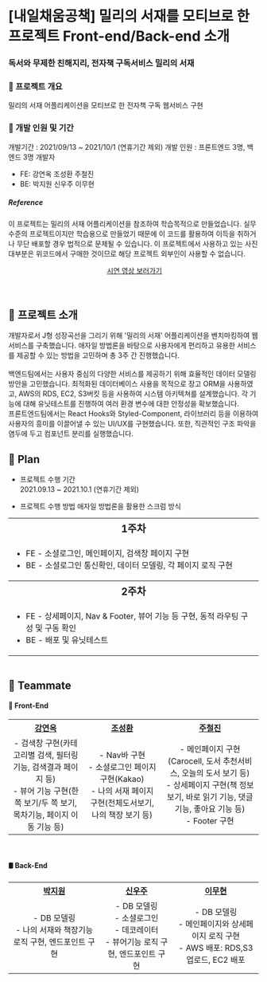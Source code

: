 # [내일채움공책] 밀리의 서재를 모티브로 한 프로젝트 Front-end/Back-end 소개
### 독서와 무제한 친해지리, 전자책 구독서비스 밀리의 서재

### 📒 프로젝트 개요
밀리의 서재 어플리케이션을 모티브로 한 전자책 구독 웹서비스 구현 

### 📒 개발 인원 및 기간
개발기간 : 2021/09/13 ~ 2021/10/1 (연휴기간 제외)
개발 인원 : 프론트엔드 3명, 백엔드 3명
개발자<br>

- FE: 강연옥 조성환 주철진 <br>
- BE: 박지원 신우주 이무현 <br>

##### Reference
이 프로젝트는 밀리의 서재 어플리케이션을 참조하여 학습목적으로 만들었습니다.
실무수준의 프로젝트이지만 학습용으로 만들었기 때문에 이 코드를 활용하여 이득을 취하거나 무단 배포할 경우 법적으로 문제될 수 있습니다.
이 프로젝트에서 사용하고 있는 사진 대부분은 위코드에서 구매한 것이므로 해당 프로젝트 외부인이 사용할 수 없습니다.


<div id=header align="center">
  <img src="">
  <a href="https://youtu.be/tThYy28aRaU">시연 영상 보러가기</a>
</div>

<br>
<br>

## 📘 프로젝트 소개

개발자로서 J형 성장곡선을 그리기 위해 '밀리의 서재' 어플리케이션을 벤치마킹하여 웹서비스를 구축했습니다. 애자일 방법론을 바탕으로 사용자에게 편리하고 유용한 서비스를 제공할 수 있는 방법을 고민하며 총 3주 간 진행했습니다. <br><br>
백엔드팀에서는 사용자 중심의 다양한 서비스를 제공하기 위해 효율적인 데이터 모델링 방안을 고민했습니다. 최적화된 데이터베이스 사용을 목적으로 장고 ORM을 사용하였고, AWS의 RDS, EC2, S3버킷 등을 사용하여 시스템 아키텍쳐를 설계했습니다. 각 기능에 대해 유닛테스트를 진행하여 여러 환경 변수에 대한 안정성을 확보했습니다. <br>
프론트엔드팀에서는 React Hooks와 Styled-Component, 라이브러리 등을 이용하여 사용자의 흥미를 이끌어낼 수 있는 UI/UX를 구현했습니다. 또한, 직관적인 구조 파악을 염두에 두고 컴포넌트 분리를 실행했습니다.<br>


## 📅 Plan
* 프로젝트 수행 기간<br>
  2021.09.13 ~ 2021.10.1 (연휴기간 제외)

* 프로젝트 수행 방법
  애자일 방법론을 활용한 스크럼 방식 

<table style="text-align:center; margin:auto;">
  <tr>
    <th colspan="4" style="font-size:20px">1주차</th>
  </tr>
  <tr>
    <td colspan="4">
      <ul style="text-align:left">
        <li> FE - 소셜로그인, 메인페이지, 검색창 페이지 구현</li>
        <li> BE - 소셜로그인 통신확인, 데이터 모델링, 각 페이지 로직 구현</li>
      </ul>
    </td>
  </tr>
  <tr>
    <th colspan="4" style="font-size:20px">2주차</th>
  </tr>
  <tr>
    <td colspan="4">
      <ul style="text-align:left">
        <li> FE - 상세페이지, Nav & Footer, 뷰어 기능 등 구현, 동적 라우팅 구성 및 구동 확인</li>
        <li> BE - 배포 및 유닛테스트 </li>
      </ul>
    </td>
  </tr>
  </table>

<br>

## 📕 Teammate

<div id=teammate>
  <h4> 🎨 Front-End </h4>
  <table style="text-align:center;">
    <tr>
      <th><a href="https://github.com/janine-kang">강연옥</a></th>
      <th><a href="https://github.com/choseonghwan91">조성환</a></th>
      <th><a href="https://github.com/JUCHEOLJIN">주철진</a></th>
    </tr>
    <tr>
      <td>
        - 검색창 구현(카테고리별 검색, 필터링 기능, 검색결과 페이지 등)<br>
        - 뷰어 기능 구현(한 쪽 보기/두 쪽 보기, 목차기능, 페이지 이동 기능 등)
      </td>
      <td>
        - Nav바 구현<br>
        - 소셜로그인 페이지 구현(Kakao)<br>
        - 나의 서재 페이지 구현(전체도서보기, 나의 책장 보기 등)
      </td>
      <td>
        - 메인페이지 구현(Carocell, 도서 추천서비스, 오늘의 도서 보기 등)<br>
        - 상세페이지 구현(책 정보 보기, 바로 읽기 기능, 댓글 기능, 좋아요 기능 등)<br>
        - Footer 구현
      </td>
    </tr>
  </table>
  <br>
  <h4> 🛢 Back-End </h4>
  <table style="text-align:center;">
    <tr>
      <th><a href="https://github.com/jiwon5304">박지원</a></th>
      <th><a href="https://github.com/shinwooju">신우주</a></th>
      <th><a href="https://github.com/PeterLEEEEEE">이무현</a></th>
    </tr>
    <tr>
      <td>
        - DB 모델링<br>
        - 나의 서재와 책장기능 로직 구현, 엔드포인트 구현 <br>
      </td>
      <td>
        - DB 모델링<br>
        - 소셜로그인<br>
        - 데코레이터<br>
        - 뷰어기능 로직 구현, 엔드포인트 구현 
      </td>
      <td>
        - DB 모델링<br>
        - 메인페이지와 상세페이지 로직 구현<br>
        - AWS 배포: RDS,S3 업로드, EC2 배포
      </td>
    </tr>       
  </table>
  <br>
  
</div>

